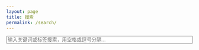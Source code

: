 ```yaml
---
layout: page
title: 搜索
permalink: /search/
---
```


<input type="text" id="search-input" placeholder="输入关键词或标签搜索，用空格或逗号分隔..." style="width:100%">
<ul id="results"></ul>

<script src="https://cdnjs.cloudflare.com/ajax/libs/simple-jekyll-search/1.7.2/simple-jekyll-search.min.js"></script>
<script>
  const searchInput = document.getElementById('search-input');
  const resultsContainer = document.getElementById('results');

  // 截取 content 长度函数
  function truncateContent(content, length = 100) {
    if (!content) return '';
    return content.length > length ? content.slice(0, length) + '…' : content;
  }

  // 根据屏幕宽度决定截断长度
  function getContentDisplay(content) {
    if (window.innerWidth <= 768) { // 手机端
      return truncateContent(content, 100);
    } else { // 桌面端
      return content;
    }
  }

  const sjs = SimpleJekyllSearch({
    searchInput: searchInput,
    resultsContainer: resultsContainer,
    json: '/search.json',
    searchResultTemplate: `
      <li>
        <a class="search-title" href="{url}">{title}</a> <small>({date})</small><br>
        <strong>标签：</strong> <span class="search-tags">{tags}</span><br>
        <span class="search-content" style="color:#666;font-size:90%;">{content}</span>
      </li>
    `,
    noResultsText: '没有找到结果 😢',
    fuzzy: false,
    limit: 10
  });

  // 渲染完成后处理 content 截断
  function updateContentDisplay() {
    resultsContainer.querySelectorAll('.search-content').forEach(span => {
      span.textContent = getContentDisplay(span.textContent);
    });
  }

  // 初始渲染后处理一次
  setTimeout(updateContentDisplay, 200);

  // 监听输入框变化，高亮并截断
  searchInput.addEventListener('input', () => {
    const keyword = searchInput.value.trim();
    if (!keyword) return;

    setTimeout(() => {
      resultsContainer.querySelectorAll('li').forEach(li => {
        // 清除旧高亮
        li.querySelectorAll('mark').forEach(m => {
          m.replaceWith(m.textContent);
        });

        // 只高亮 title, tags, content
        ['.search-title', '.search-tags', '.search-content'].forEach(sel => {
          const el = li.querySelector(sel);
          if (el) {
            el.innerHTML = el.innerHTML.replace(
              new RegExp(`(${keyword})`, 'gi'),
              '<mark>$1</mark>'
            );
          }
        });

        // 重新截断 content
        const contentSpan = li.querySelector('.search-content');
        if (contentSpan) {
          contentSpan.textContent = getContentDisplay(contentSpan.textContent);
        }
      });
    }, 100);
  });

  // 屏幕尺寸改变时重新处理 content
  window.addEventListener('resize', updateContentDisplay);
</script>


<style>
mark {
  background: yellow;
  font-weight: bold;
}

ul#results {
  list-style: none; 
  padding-left: 0;  
  margin-left: 0;
}
</style>
